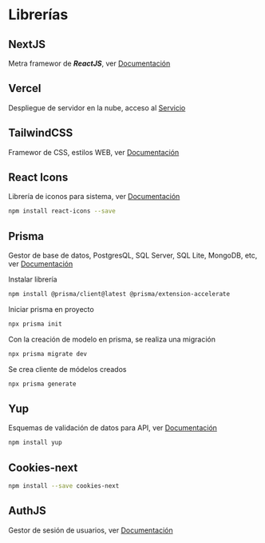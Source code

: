# Librerías

## NextJS

Metra framewor de ***ReactJS***, ver [Documentación](https://nextjs.org/)

## Vercel

Despliegue de servidor en la nube, acceso al [Servicio](https://vercel.com/new/clone?utm_source=next-site&utm_medium=banner&b=main&s=https%3A%2F%2Fgithub.com%2Fvercel%2Fvercel%2Ftree%2Fmain%2Fexamples%2Fnextjs&showOptionalTeamCreation=false&template=nextjs&teamCreateStatus=hidden&utm_campaign=home)

## TailwindCSS 

Framewor de CSS, estilos WEB, ver [Documentación](https://tailwindcss.com/docs/installation)


## React Icons

Librería de iconos para sistema, ver [Documentación](https://react-icons.github.io/react-icons/)

```bash
npm install react-icons --save
```

## Prisma

Gestor de base de datos, PostgresQL, SQL Server, SQL Lite, MongoDB, etc, ver [Documentación](https://www.prisma.io/docs)

Instalar librería

```bash
npm install @prisma/client@latest @prisma/extension-accelerate
```

Iniciar prisma en proyecto

```bash
npx prisma init
```

Con la creación de modelo en prisma, se realiza una migración

```bash
npx prisma migrate dev
```

Se crea cliente de módelos creados

```bash
npx prisma generate
```

## Yup

Esquemas de validación de datos para API, ver [Documentación](https://www.npmjs.com/package/yup/v/1.0.0-alpha.3)

```bash
npm install yup
```

## Cookies-next

```bash
npm install --save cookies-next
```

## AuthJS

Gestor de sesión de usuarios, ver [Documentación](https://authjs.dev/)

```bash

```
